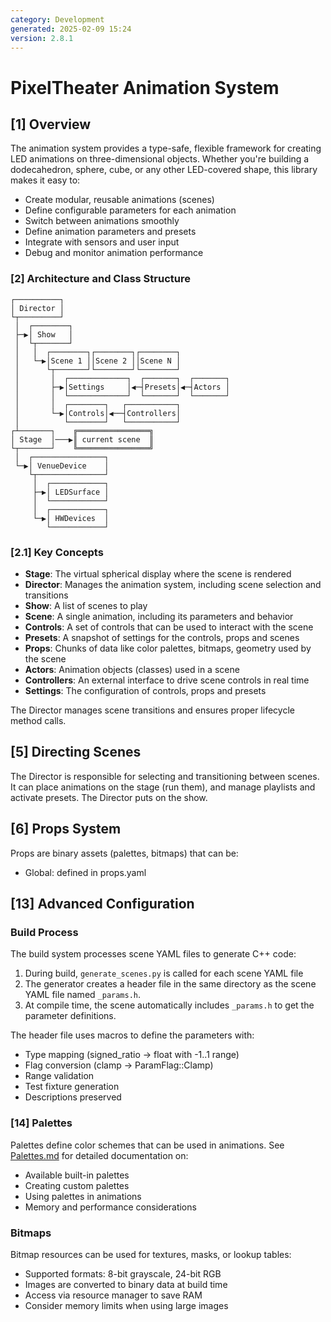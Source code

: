 ```yaml
---
category: Development
generated: 2025-02-09 15:24
version: 2.8.1
---
```


# PixelTheater Animation System

## [1] Overview

The animation system provides a type-safe, flexible framework for creating LED animations on three-dimensional objects. Whether you're building a dodecahedron, sphere, cube, or any other LED-covered shape, this library makes it easy to:

- Create modular, reusable animations (scenes)
- Define configurable parameters for each animation
- Switch between animations smoothly
- Define animation parameters and presets
- Integrate with sensors and user input
- Debug and monitor animation performance

### [2] Architecture and Class Structure

```text
┌──────────┐                          
│ Director │                          
└┬─────────┘                          
 │  ┌────────┐                        
 ├─▶│ Show   │                        
 │  └┬───────┘                        
 │   │  ┌────────┐┌────────┐┌────────┐
 │   └─▶│Scene 1 ││Scene 2 ││Scene N │
 │      └┬───────┘└────────┘└────────┘
 │       │  ┌─────────────┐  ┌───────┐  ┌───────┐
 │       ├─▶│Settings     │◀─┤Presets│◀─┤Actors │
 │       │  └─────────────┘  └───────┘  └───────┘
 │       │  ┌────────┐   ┌───────────┐
 │       └─▶│Controls│◀──┤Controllers│
 │          └────────┘   └───────────┘
┌┴───────┐    ╔════════════════╗      
│ Stage  │───▶║ current scene  ║      
└┬───────┘    ╚════════════════╝      
 │  ┌────────────────┐                   
 └─▶│ VenueDevice    │                   
    └┬───────────────┘                   
     │  ┌────────────┐                
     ├─▶│ LEDSurface │                
     │  └────────────┘                
     │  ┌────────────┐                
     └─▶│ HWDevices  │                
        └────────────┘                             
```

### [2.1] Key Concepts

- **Stage**: The virtual spherical display where the scene is rendered
- **Director**: Manages the animation system, including scene selection and transitions
- **Show**: A list of scenes to play
- **Scene**: A single animation, including its parameters and behavior
- **Controls**: A set of controls that can be used to interact with the scene
- **Presets**: A snapshot of settings for the controls, props and scenes
- **Props**: Chunks of data like color palettes, bitmaps, geometry used by the scene
- **Actors**: Animation objects (classes) used in a scene
- **Controllers**: An external interface to drive scene controls in real time
- **Settings**: The configuration of controls, props and presets


The Director manages scene transitions and ensures proper lifecycle method calls.

## [5] Directing Scenes

The Director is responsible for selecting and transitioning between scenes. It can place animations on the stage (run them), and manage playlists and activate presets. The Director puts on the show.

## [6] Props System

Props are binary assets (palettes, bitmaps) that can be:

- Global: defined in props.yaml

## [13] Advanced Configuration

### Build Process

The build system processes scene YAML files to generate C++ code:

1. During build, `generate_scenes.py` is called for each scene YAML file
2. The generator creates a header file in the same directory as the scene YAML file named `_params.h`.
3. At compile time, the scene automatically includes `_params.h` to get the parameter definitions.

The header file uses macros to define the parameters with:

- Type mapping (signed_ratio → float with -1..1 range)
- Flag conversion (clamp → ParamFlag::Clamp)
- Range validation
- Test fixture generation
- Descriptions preserved

### [14] Palettes

Palettes define color schemes that can be used in animations. See [Palettes.md](Palettes.md)
for detailed documentation on:

- Available built-in palettes
- Creating custom palettes
- Using palettes in animations
- Memory and performance considerations

### Bitmaps

Bitmap resources can be used for textures, masks, or lookup tables:

- Supported formats: 8-bit grayscale, 24-bit RGB
- Images are converted to binary data at build time
- Access via resource manager to save RAM
- Consider memory limits when using large images